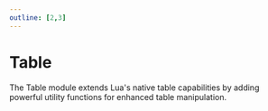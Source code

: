 ```yaml
---
outline: [2,3]
---
```

# Table  <BadgeShared/>

The Table module extends Lua's native table capabilities by adding powerful utility functions for enhanced table manipulation.

<!--@include: ./autodoc/autodoc_shared_functions.md-->